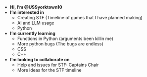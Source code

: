 -  **Hi, I’m @USSyorktown10** 
-  **I’m interested in**
    - Creating STF (Timeline of games that I have planned making)
    - AI and LLM usage
    - Python
-  **I’m currently learning**
    - Functions in Python (arguments been killin me)
    - More python bugs (The bugs are endless)
    - CSS
    - C++
- **I’m looking to collaborate on**
    - Help and issues for STF: Captains Chair
    - More ideas for the STF timeline

<!---
USSyorktown10/USSyorktown10 is a ✨ special ✨ repository because its `README.md` (this file) appears on your GitHub profile.
You can click the Preview link to take a look at your changes.
--->
